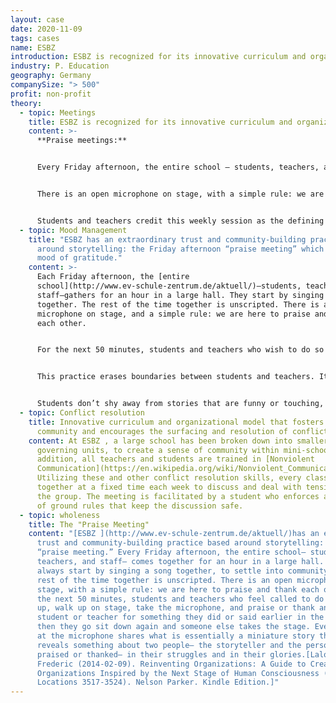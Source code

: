 ```yaml
---
layout: case
date: 2020-11-09
tags: cases
name: ESBZ
introduction: ESBZ is recognized for its innovative curriculum and organization model.
industry: P. Education
geography: Germany
companySize: "> 500"
profit: non-profit
theory:
  - topic: Meetings
    title: ESBZ is recognized for its innovative curriculum and organization model.
    content: >-
      **Praise meetings:**


      Every Friday afternoon, the entire school – students, teachers, and staff – comes together for an hour. They start by singing a song together, to settle into community. The rest of the time together is unscripted.


      There is an open microphone on stage, with a simple rule: we are here to praise and thank each other. For the next 50 minutes, students and teachers who feel called to do so stand up, walk up on stage, take the microphone, and praise or thank another student or teacher for something they did or said earlier in the week; when they sit down someone else takes the stage. Every person at the microphone shares what is essentially a miniature story that reveals something about two people – the storyteller and the person being praised or thanked.


      Students and teachers credit this weekly session as the defining practice for the school’s extraordinary spirit of learning, collaboration, and maturity.
  - topic: Mood Management
    title: "ESBZ has an extraordinary trust and community-building practice based
      around storytelling: the Friday afternoon “praise meeting” which fosters a
      mood of gratitude."
    content: >-
      Each Friday afternoon, the [entire
      school](http://www.ev-schule-zentrum.de/aktuell/)―students, teachers, and
      staff―gathers for an hour in a large hall. They start by singing a song
      together. The rest of the time together is unscripted. There is an open
      microphone on stage, and a simple rule: we are here to praise and thank
      each other.


      For the next 50 minutes, students and teachers who wish to do so stand up, walk on stage, take the microphone, and praise or thank another student or teacher for something they did or said during the week. They then sit down and someone else takes the stage. Every person at the microphone shares a mini-story that reveals something about two people―the storyteller and the person being thanked.


      This practice erases boundaries between students and teachers. It’s part of the human condition that everyone at some point feels down, confused, or stuck and in need of help. And everyone has the gift of empathy, of finding ways to offer support, comfort, and friendship. It takes courage to stand up and praise others publicly, but in the school it has become practice.


      Students don’t shy away from stories that are funny or touching, and heartfelt. Students and teachers credit this weekly session as the defining practice for the school’s extraordinary spirit of learning, collaboration, and maturity. Each story of kindness, courage, care, or professionalism told at the microphone is a thread woven into a rich tapestry of gratitude that has become key to the school’s exceptional learning culture. Faculty meetings have now integrated the same practice: they always start with a round of praise.
  - topic: Conflict resolution
    title: Innovative curriculum and organizational model that fosters a sense of
      community and encourages the surfacing and resolution of conflict.
    content: At ESBZ , a large school has been broken down into smaller, self
      governing units, to create a sense of community within mini-schools. In
      addition, all teachers and students are trained in [Nonviolent
      Communication](https://en.wikipedia.org/wiki/Nonviolent_Communication).
      Utilizing these and other conflict resolution skills, every class gets
      together at a fixed time each week to discuss and deal with tensions in
      the group. The meeting is facilitated by a student who enforces a number
      of ground rules that keep the discussion safe.
  - topic: wholeness
    title: The "Praise Meeting"
    content: "[ESBZ ](http://www.ev-schule-zentrum.de/aktuell/)has an extraordinary
      trust and community-building practice based around storytelling: the
      “praise meeting.” Every Friday afternoon, the entire school— students,
      teachers, and staff— comes together for an hour in a large hall. They
      always start by singing a song together, to settle into community. All the
      rest of the time together is unscripted. There is an open microphone on
      stage, with a simple rule: we are here to praise and thank each other. For
      the next 50 minutes, students and teachers who feel called to do so stand
      up, walk up on stage, take the microphone, and praise or thank another
      student or teacher for something they did or said earlier in the week;
      then they go sit down again and someone else takes the stage. Every person
      at the microphone shares what is essentially a miniature story that
      reveals something about two people— the storyteller and the person being
      praised or thanked— in their struggles and in their glories.[Laloux,
      Frederic (2014-02-09). Reinventing Organizations: A Guide to Creating
      Organizations Inspired by the Next Stage of Human Consciousness (Kindle
      Locations 3517-3524). Nelson Parker. Kindle Edition.]"
---
```

